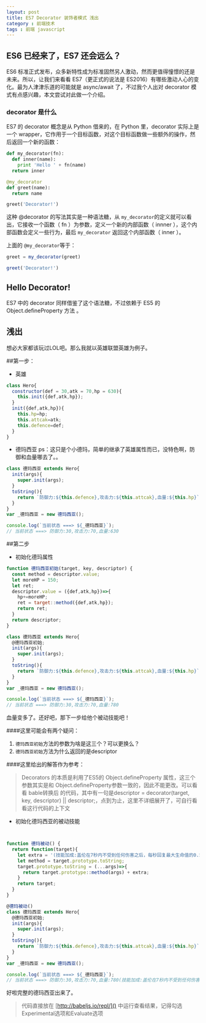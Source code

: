 ```yaml
---
layout: post
title: ES7 Decorator 装饰者模式 浅出
category : 前端技术
tags : 前端 javascript
---
```



## ES6 已经来了，ES7 还会远么？

ES6 标准正式发布，众多新特性成为标准固然另人激动，然而更值得憧憬的还是未来。所以，让我们来看看 ES7（更正式的说法是 ES2016）有哪些激动人心的变化。最为人津津乐道的可能就是 async/await 了，不过我个人出对 decorator 模式有点感兴趣，本文尝试对此做一个介绍。

### decorator 是什么

ES7 的 decorator 概念是从 Python 借来的，在 Python 里，decorator 实际上是一个 wrapper，它作用于一个目标函数，对这个目标函数做一些额外的操作，然后返回一个新的函数：

```python
def my_decorator(fn):
  def inner(name):
    print 'Hello ' + fn(name)
  return inner

@my_decorator
def greet(name):
  return name

greet('Decorator!')
```

这种 @decorator 的写法其实是一种语法糖，从 `my_decorator`的定义就可以看出，它接收一个函数（ fn ）为参数，定义一个新的内部函数（ innner ），这个内部函数会定义一些行为，最后 `my_decorator` 返回这个内部函数（ inner ）。

上面的 `@my_decorator`等于：

```js
greet = my_decorator(greet)

greet('Decorator!')

```

## Hello Decorator!

ES7 中的 decorator 同样借鉴了这个语法糖，不过依赖于 ES5 的 Object.defineProperty 方法 。

## 浅出


想必大家都该玩过LOL吧。那么我就以英雄联盟英雄为例子。

##第一步：

* 英雄

```js
class Hero{
  constructor(def = 30,atk = 70,hp = 630){
    this.init({def,atk,hp});
  }
  init({def,atk,hp}){
    this.hp=hp;
    this.attcak=atk;
    this.defence=def;
  }
}
```

* 德玛西亚 ps：这只是个小德玛，简单的继承了英雄属性而已，没特色啊，防御和血量哪去了。。

```js
class 德玛西亚 extends Hero{
  init(args){
    super.init(args);
  }
  toString(){
    return `防御力:${this.defence},攻击力:${this.attcak},血量:${this.hp}`;
  }
}
var _德玛西亚 = new 德玛西亚();

console.log(`当前状态 ===> ${_德玛西亚}`);
// 当前状态 ===> 防御力:30,攻击力:70,血量:630
```

##第二步

* 初始化德玛属性

```js
function 德玛西亚初始(target, key, descriptor) {
  const method = descriptor.value;
  let moreHP = 150;
  let ret;
  descriptor.value = ({def,atk,hp})=>{
    hp+=moreHP;
    ret = target::method({def,atk,hp});
    return ret;
  }
  return descriptor;
}

class 德玛西亚 extends Hero{
  @德玛西亚初始;
  init(args){
    super.init(args);
  }
  toString(){
    return `防御力:${this.defence},攻击力:${this.attcak},血量:${this.hp}`;
  }
}
var _德玛西亚 = new 德玛西亚();

console.log(`当前状态 ===> ${_德玛西亚}`);
// 当前状态 ===> 防御力:30,攻击力:70,血量:780
```
血量变多了。还好吧，那下一步给他个被动技能吧！

####这里可能会有两个疑问：

1. `德玛西亚初始`方法的参数为啥是这三个？可以更换么？
2. `德玛西亚初始`方法为什么返回的是descriptor

####这里给出的解答作为参考：

>Decorators 的本质是利用了ES5的 Object.defineProperty 属性，这三个参数其实是和 Object.defineProperty参数一致的，因此不能更改。可以看看 bable转换后 的代码，其中有一句是descriptor = decorator(target, key, descriptor) || descriptor;，点到为止，这里不详细展开了，可自行看看这行代码的上下文

* 初始化德玛西亚的被动技能

```js


function 德玛被动() {
  return function(target){
    let extra = '(技能加成:盖伦在7秒内不受到任何伤害之后，每秒回复最大生命值的0.5% )';
    let method = target.prototype.toString;
    target.prototype.toString = (...args)=>{
      return target.prototype::method(args) + extra;
    }
    return target;
  }
}

@德玛被动()
class 德玛西亚 extends Hero{
  @德玛西亚初始;
  init(args){
    super.init(args);
  }
  toString(){
    return `防御力:${this.defence},攻击力:${this.attcak},血量:${this.hp}`;
  }
}
var _德玛西亚 = new 德玛西亚();

console.log(`当前状态 ===> ${_德玛西亚}`);
// 当前状态 ===> 防御力:30,攻击力:70,血量:780(技能加成:盖伦在7秒内不受到任何伤害之后，每秒回复最大生命值的0.5% )

```

好啦完整的德玛西亚出来了。


>代码直接放在 [http://babeljs.io/repl/]() 中运行查看结果，记得勾选Experimental选项和Evaluate选项


